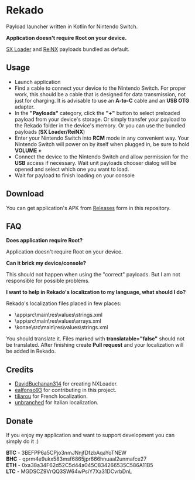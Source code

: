 # Rekado
Payload launcher written in Kotlin for Nintendo Switch.

**Application doesn't require Root on your device.**

[SX Loader](https://sx.xecuter.com/) and [ReiNX](https://reinx.guide/) payloads bundled as default.

## Usage
* Launch application
* Find a cable to connect your device to the Nintendo Switch. For proper work, this should be a cable that is designed for data transmission, not just for charging. It is advisable to use an **A-to-C** cable and an **USB OTG** adapter.
* In the **"Payloads"** category, click the **"+"** button to select preloaded payload from your device's storage. Or simply transfer your payload to the Rekado folder in the device's memory. Or you can use the bundled payloads (**SX Loader/ReiNX**)
* Enter your Nintendo Switch into **RCM** mode in any convenient way. Your Nintendo Switch will power on by itself when plugged in, be sure to hold **VOLUME +**
* Connect the device to the Nintendo Switch and allow permission for the **USB** access if necessary. Wait unit payloads chooser dialog will be opened and select which one you want to load.
* Wait for payload to finish loading on your console

## Download
You can get application's APK from [Releases](https://github.com/MenosGrante/Rekado/releases) form in this repository.

## FAQ
**Does application require Root?**

Application doesn't require Root on your device.

**Can it brick my device/console?**

This should not happen when using the "correct" payloads. But I am not responsible for possible problems.

**I want to help in Rekado's localization to my language, what should I do?**

Rekado's localization files placed in few places:
* \app\src\main\res\values\strings.xml
* \app\src\main\res\values\arrays.xml
* \konae\src\main\res\values\strings.xml

You should translate it. Files marked with **translatable="false"** should not be translated. After finishing create **Pull request** and your localization will be added in Rekado.

## Credits
* [DavidBuchanan314](https://github.com/DavidBuchanan314) for creating NXLoader.
* [ealfonso93](https://github.com/ealfonso93) for contributing in this project.
* [tiliarou](https://github.com/tiliarou) for French localization.
* [unbranched](https://github.com/unbranched) for Italian localization.

## Donate
If you enjoy my application and want to support development you can simply do it :)  

**BTC** - 3BEFPP6a5CPjo3nmJNnjfDfzbAqaYoTNEW  
**BHC** - qprm4e9ukx583msf6865jpr666hnuaal2unmafce27  
**ETH** - 0xa38a34F62d52C5d44a045C834266535C586A11B5  
**LTC** - MGDSCZ9VrQQ3SW64wPsiY7Xa31DCvrbDnL  
